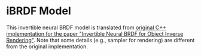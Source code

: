 # iBRDF Model

This invertible neural BRDF model is translated from [original C++ implementation for the paper "Invertible Neural BRDF for Object Inverse Rendering"](https://github.com/chenzhekl/iBRDF). Note that some details (e.g., sampler for rendering) are different from the original implementation.
